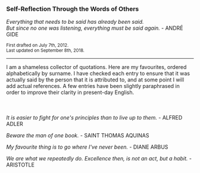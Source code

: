 ### Self-Reflection Through the Words of Others

*Everything that needs to be said has already been said.\
But since no one was listening, everything must be said again.* - ANDRÉ GIDE

<sub>First drafted on July 7th, 2012.</sub> \
<sub>Last updated on September 8th, 2018.</sub>

___

I am a shameless collector of quotations. Here are my favourites, ordered alphabetically by surname. I have checked each entry to ensure that it was actually said by the person that it is attributed to, and at some point I will add actual references. A few entries have been slightly paraphrased in order to improve their clarity in present-day English. \
 \
 \
 \
*It is easier to fight for one's principles than to live up to them.* - ALFRED ADLER

*Beware the man of one book.* - SAINT THOMAS AQUINAS

*My favourite thing is to go where I've never been.* - DIANE ARBUS

*We are what we repeatedly do. Excellence then, is not an act, but a habit.* - ARISTOTLE
